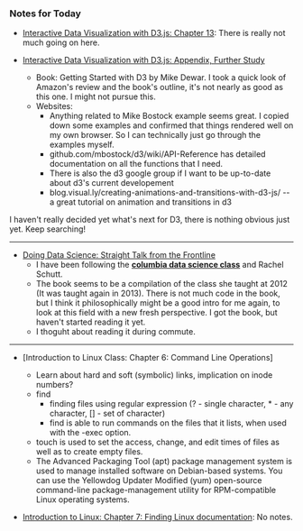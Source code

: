 ### Notes for Today

* [Interactive Data Visualization with D3.js: Chapter 13](http://chimera.labs.oreilly.com/books/1230000000345/ch13.html): There is really not much going on here.

* [Interactive Data Visualization with D3.js: Appendix, Further Study](http://chimera.labs.oreilly.com/books/1230000000345/apa.html)
	* Book: Getting Started with D3 by Mike Dewar. I took a quick look of Amazon's review and the book's outline, it's not nearly as good as this one. I might not pursue this.
	* Websites:
		* Anything related to Mike Bostock example seems great. I copied down some examples and confirmed that things rendered well on my own browser. So I can technically just go through the examples myself.
		* github.com/mbostock/d3/wiki/API-Reference has detailed documentation on all the functions that I need.
		* There is also the d3 google group if I want to be up-to-date about d3's current developement
		* blog.visual.ly/creating-animations-and-transitions-with-d3-js/ -- a great tutorial on animation and transitions in d3


I haven't really decided yet what's next for D3, there is nothing obvious just yet. Keep searching!

---

* [Doing Data Science: Straight Talk from the Frontline](http://www.amazon.com/Doing-Data-Science-Straight-Frontline/dp/1449358659/ref=sr_1_1?ie=UTF8&qid=1408902453&sr=8-1&keywords=doing+data+science)
	* I have been following the [**columbia data science class**](http://columbiadatascience.com/) and Rachel Schutt.
	* The book seems to be a compilation of the class she taught at 2012 (It was taught again in 2013). There is not much code in the book, but I think it philosophically might be a good intro for me again, to look at this field with a new fresh perspective. I got the book, but haven't started reading it yet.
	* I thoguht about reading it during commute.

---

* [Introduction to Linux Class: Chapter 6: Command Line Operations]
	* Learn about hard and soft (symbolic) links, implication on inode numbers?
	* find
		* finding files using regular expression (? - single character, * - any character, [] - set of character)
		* find is able to run commands on the files that it lists, when used with the -exec option.
	* touch is used to set the access, change, and edit times of files as well as to create empty files.
	* The Advanced Packaging Tool (apt) package management system is used to manage installed software on Debian-based systems. You can use the Yellowdog Updater Modified (yum) open-source command-line package-management utility for RPM-compatible Linux operating systems.

* [Introduction to Linux: Chapter 7: Finding Linux documentation](https://courses.edx.org/courses/LinuxFoundationX/LFS101x/2T2014/courseware/f815b34178874936b6e3da6f32a95e76/ca27296345774be3869e1bdef4e7bbc6/1): No notes.